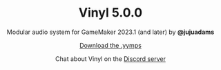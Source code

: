 <h1 align="center">Vinyl 5.0.0</h1>

<p align="center">Modular audio system for GameMaker 2023.1 (and later) by <b>@jujuadams</b></p>

<p align="center"><a href="https://github.com/JujuAdams/Vinyl/releases/">Download the .yymps</a></p>

<p align="center">Chat about Vinyl on the <a href="https://discord.gg/8krYCqr">Discord server</a></p>
